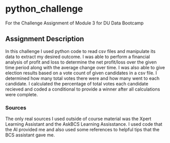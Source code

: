 # python_challenge
For the Challenge Assignment of Module 3 for DU Data Bootcamp

##  Assignment Description
In this challenge I used python code to read csv files and manipulate its data to extract my desired outcome. I was able to perform a financial analysis of profit and loss to determine the net profit/loss over the given time period along with the average change over time. I was also able to give election results based on a vote count of given candidates in a csv file. I determined how many total votes there were and how many went to each candidate. I calculated the percentage of total votes each candidate recieved and coded a conditional to provide a winner after all calculations were complete.

### Sources
The only real sources I used outside of course material was the Xpert Learning Assistant and the AskBCS Learning Assisstance. I used code that the AI provided me and also used some references to helpful tips that the BCS assistant gave me.